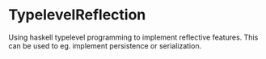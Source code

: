 # TypelevelReflection
Using haskell typelevel programming to implement reflective features. This can be used to eg. implement persistence or serialization.
